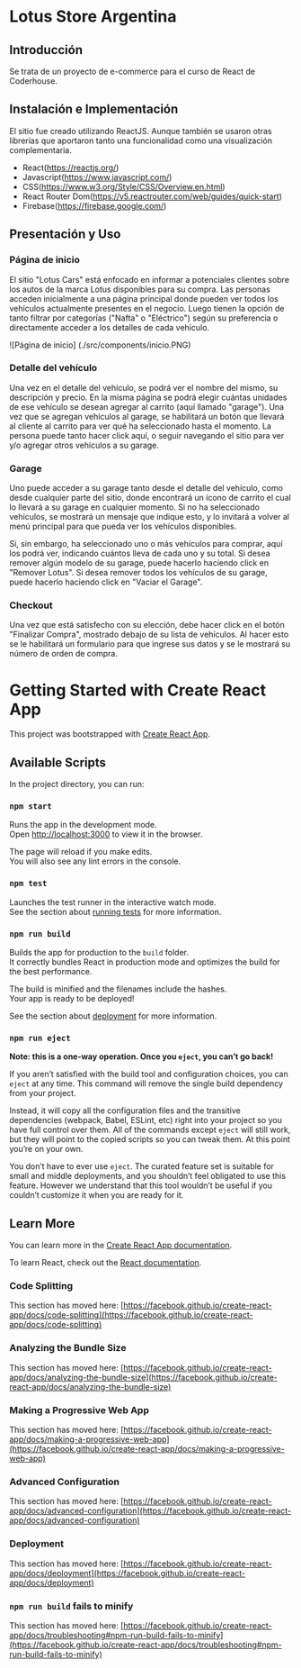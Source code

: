 # Lotus Store Argentina

## Introducción

Se trata de un proyecto de e-commerce para el curso de React de Coderhouse.

## Instalación e Implementación

El sitio fue creado utilizando ReactJS. Aunque también se usaron otras librerías que aportaron tanto una funcionalidad como una visualización complementaria.

- React(https://reactjs.org/)
- Javascript(https://www.javascript.com/)
- CSS(https://www.w3.org/Style/CSS/Overview.en.html)
- React Router Dom(https://v5.reactrouter.com/web/guides/quick-start)
- Firebase(https://firebase.google.com/)

## Presentación y Uso

###  Página de inicio

El sitio "Lotus Cars" está enfocado en informar a potenciales clientes sobre los autos de la marca Lotus disponibles para su compra. Las personas acceden inicialmente a una página principal donde pueden ver todos los vehículos actualmente presentes en el negocio. Luego tienen la opción de tanto filtrar por categorías ("Nafta" o "Eléctrico") según su preferencia o directamente acceder a los detalles de cada vehículo.

![Página de inicio] (./src/components/inicio.PNG)

### Detalle del vehículo

Una vez en el detalle del vehículo, se podrá ver el nombre del mismo, su descripción y precio. En la misma página se podrá elegir cuántas unidades de ese vehículo se desean agregar al carrito (aquí llamado "garage"). Una vez que se agregan vehículos al garage, se habilitará un botón que llevará al cliente al carrito para ver qué ha seleccionado hasta el momento. La persona puede tanto hacer click aquí, o seguir navegando el sitio para ver y/o agregar otros vehículos a su garage.

### Garage

Uno puede acceder a su garage tanto desde el detalle del vehículo, como desde cualquier parte del sitio, donde encontrará un ícono de carrito el cual lo llevará a su garage en cualquier momento. Si no ha seleccionado vehículos, se mostrará un mensaje que indique esto, y lo invitará a volver al menú principal para que pueda ver los vehículos disponibles.

Si, sin embargo, ha seleccionado uno o más vehículos para comprar, aquí los podrá ver, indicando cuántos lleva de cada uno y su total. Si desea remover algún modelo de su garage, puede hacerlo haciendo click en "Remover Lotus". Si desea remover todos los vehículos de su garage, puede hacerlo haciendo click en "Vaciar el Garage".

### Checkout

Una vez que está satisfecho con su elección, debe hacer click en el botón "Finalizar Compra", mostrado debajo de su lista de vehículos. Al hacer esto se le habilitará un formulario para que ingrese sus datos y se le mostrará su número de orden de compra.





# Getting Started with Create React App

This project was bootstrapped with [Create React App](https://github.com/facebook/create-react-app).

## Available Scripts

In the project directory, you can run:

### `npm start`

Runs the app in the development mode.\
Open [http://localhost:3000](http://localhost:3000) to view it in the browser.

The page will reload if you make edits.\
You will also see any lint errors in the console.

### `npm test`

Launches the test runner in the interactive watch mode.\
See the section about [running tests](https://facebook.github.io/create-react-app/docs/running-tests) for more information.

### `npm run build`

Builds the app for production to the `build` folder.\
It correctly bundles React in production mode and optimizes the build for the best performance.

The build is minified and the filenames include the hashes.\
Your app is ready to be deployed!

See the section about [deployment](https://facebook.github.io/create-react-app/docs/deployment) for more information.

### `npm run eject`

**Note: this is a one-way operation. Once you `eject`, you can’t go back!**

If you aren’t satisfied with the build tool and configuration choices, you can `eject` at any time. This command will remove the single build dependency from your project.

Instead, it will copy all the configuration files and the transitive dependencies (webpack, Babel, ESLint, etc) right into your project so you have full control over them. All of the commands except `eject` will still work, but they will point to the copied scripts so you can tweak them. At this point you’re on your own.

You don’t have to ever use `eject`. The curated feature set is suitable for small and middle deployments, and you shouldn’t feel obligated to use this feature. However we understand that this tool wouldn’t be useful if you couldn’t customize it when you are ready for it.

## Learn More

You can learn more in the [Create React App documentation](https://facebook.github.io/create-react-app/docs/getting-started).

To learn React, check out the [React documentation](https://reactjs.org/).

### Code Splitting

This section has moved here: [https://facebook.github.io/create-react-app/docs/code-splitting](https://facebook.github.io/create-react-app/docs/code-splitting)

### Analyzing the Bundle Size

This section has moved here: [https://facebook.github.io/create-react-app/docs/analyzing-the-bundle-size](https://facebook.github.io/create-react-app/docs/analyzing-the-bundle-size)

### Making a Progressive Web App

This section has moved here: [https://facebook.github.io/create-react-app/docs/making-a-progressive-web-app](https://facebook.github.io/create-react-app/docs/making-a-progressive-web-app)

### Advanced Configuration

This section has moved here: [https://facebook.github.io/create-react-app/docs/advanced-configuration](https://facebook.github.io/create-react-app/docs/advanced-configuration)

### Deployment

This section has moved here: [https://facebook.github.io/create-react-app/docs/deployment](https://facebook.github.io/create-react-app/docs/deployment)

### `npm run build` fails to minify

This section has moved here: [https://facebook.github.io/create-react-app/docs/troubleshooting#npm-run-build-fails-to-minify](https://facebook.github.io/create-react-app/docs/troubleshooting#npm-run-build-fails-to-minify)
